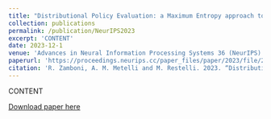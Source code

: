 ```yaml
---
title: "Distributional Policy Evaluation: a Maximum Entropy approach to Representation Learning"
collection: publications
permalink: /publication/NeurIPS2023
excerpt: 'CONTENT'
date: 2023-12-1
venue: 'Advances in Neural Information Processing Systems 36 (NeurIPS)'
paperurl: 'https://proceedings.neurips.cc/paper_files/paper/2023/file/2a98af4fea6a24b73af7b588ca95f755-Paper-Conference.pdf'
citation: 'R. Zamboni, A. M. Metelli and M. Restelli. 2023. “Distributional Policy Evaluation: a Maximum Entropy approach to Representation Learning”. Advances in Neural Information Processing Systems 36 (NeurIPS)'
---
```

CONTENT

[Download paper here](https://proceedings.neurips.cc/paper_files/paper/2023/file/2a98af4fea6a24b73af7b588ca95f755-Paper-Conference.pdf)
